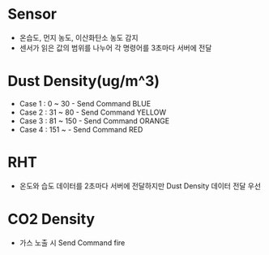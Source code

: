 # Sensor

  - 온습도, 먼지 농도, 이산화탄소 농도 감지
  - 센서가 읽은 값의 범위를 나누어 각 명령어를 3초마다 서버에 전달

# Dust Density(ug/m^3)
  - Case 1 : 0 ~ 30 - Send Command BLUE
  - Case 2 : 31 ~ 80 - Send Command YELLOW
  - Case 3 : 81 ~ 150 - Send Command ORANGE
  - Case 4 : 151 ~ - Send Command RED

# RHT
  - 온도와 습도 데이터를 2초마다 서버에 전달하지만 Dust Density 데이터 전달 우선

# CO2 Density
  - 가스 노출 시 Send Command fire
